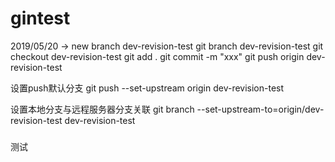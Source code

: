 # gintest

2019/05/20 -> new branch dev-revision-test
git branch dev-revision-test
git checkout dev-revision-test
git add .
git commit -m "xxx" 
git push origin dev-revision-test

设置push默认分支
git push --set-upstream origin dev-revision-test

设置本地分支与远程服务器分支关联
 git branch --set-upstream-to=origin/dev-revision-test dev-revision-test
 ###
 
 测试
